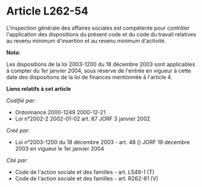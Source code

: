 # Article L262-54

L'inspection générale des affaires sociales est compétente pour contrôler l'application des dispositions du présent code et
du code du travail relatives au revenu minimum d'insertion et au revenu minimum d'activité.

**Nota:**

Les dispositions de la loi 2003-1200 du 18 décembre 2003 sont applicables à compter du 1er janvier 2004, sous réserve de
l'entrée en vigueur à cette date des dispositions de la loi de finances mentionnée à l'article 4.

**Liens relatifs à cet article**

_Codifié par_:

  - Ordonnance 2000-1249 2000-12-21
  - Loi n°2002-2 2002-01-02 art. 87 JORF 3 janvier 2002

_Créé par_:

  - Loi n°2003-1200 du 18 décembre 2003 - art. 48 () JORF 19 décembre 2003 en vigueur le 1er janvier 2004

_Cité par_:

  - Code de l'action sociale et des familles - art. L549-1 (T)
  - Code de l'action sociale et des familles - art. R262-81 (V)
